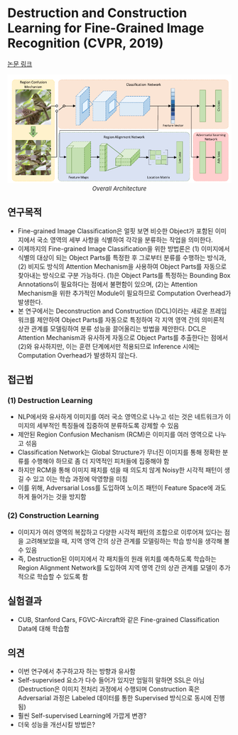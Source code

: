 # Destruction and Construction Learning for Fine-Grained Image Recognition (CVPR, 2019)

[논문 링크](https://openaccess.thecvf.com/content_CVPR_2019/html/Chen_Destruction_and_Construction_Learning_for_Fine-Grained_Image_Recognition_CVPR_2019_paper.html)

<p align="center">
    <img width="600" alt='fig1' src="../img/chen2019destruction.png?raw=true"></br>
    <em><font size=2>Overall Architecture</font></em>
</p>

## 연구목적
- Fine-grained Image Classification은 얼핏 보면 비슷한 Object가 포함된 이미지에서 국소 영역의 세부 사항을 식별하여 각각을 분류하는 작업을 의미한다. 
- 이제까지의 Fine-grained Image Classification을 위한 방법론은 (1) 이미지에서 식별의 대상이 되는 Object Parts를 특정한 후 그로부터 분류를 수행하는 방식과, (2) 비지도 방식의 Attention Mechanism을 사용하여 Object Parts를 자동으로 찾아내는 방식으로 구분 가능하다. (1)은 Object Parts를 특정하는 Bounding Box Annotations이 필요하다는 점에서 불편함이 있으며, (2)는 Attention Mechanism을 위한 추가적인 Module이 필요하므로 Computation Overhead가 발생한다. 
- 본 연구에서는 Deconstruction and Construction (DCL)이라는 새로운 프레임워크를 제안하여 Object Parts를 자동으로 특정하여 각 지역 영역 간의 의미론적 상관 관계를 모델링하여 분류 성능을 끌어올리는 방법을 제안한다. DCL은 Attention Mechanism과 유사하게 자동으로 Object Parts를 추출한다는 점에서 (2)와 유사하지만, 이는 훈련 단계에서만 적용되므로 Inference 시에는 Computation Overhead가 발생하지 않는다. 

## 접근법
### (1)  Destruction Learning 
- NLP에서와 유사하게 이미지를 여러 국소 영역으로 나누고 섞는 것은 네트워크가 이미지의 세부적인 특징들에 집중하여 분류하도록 강제할 수 있음 
- 제안된 Region Confusion Mechanism (RCM)은 이미지를 여러 영역으로 나누고 섞음 
- Classification Network는 Global Structure가 무너진 이미지를 통해 정확한 분류를 수행해야 하므로 좀 더 지역적인 피처들에 집중해야 함 
- 하지만 RCM을 통해 이미지 패치를 섞을 때 의도치 않게 Noisy한 시각적 패턴이 생길 수 있고 이는 학습 과정에 악영향을 미침 
- 이를 위해, Adversarial Loss를 도입하여 노이즈 패턴이 Feature Space에 과도하게 들어가는 것을 방지함 
### (2)  Construction Learning 
- 이미지가 여러 영역의 복잡하고 다양한 시각적 패턴의 조합으로 이루어져 있다는 점을 고려해보았을 때, 지역 영역 간의 상관 관계를 모델링하는 학습 방식을 생각해 볼 수 있음 
- 즉, Destruction된 이미지에서 각 패치들의 원래 위치를 예측하도록 학습하는 Region Alignment Network를 도입하여 지역 영역 간의 상관 관계를 모델이 추가적으로 학습할 수 있도록 함 

## 실험결과
- CUB, Stanford Cars, FGVC-Aircraft와 같은 Fine-grained Classification Data에 대해 학습함 

## 의견
- 이번 연구에서 추구하고자 하는 방향과 유사함 
- Self-supervised 요소가 다수 들어가 있지만 엄밀히 말하면 SSL은 아님 (Destruction은 이미지 전처리 과정에서 수행되며 Construction 혹은 Adversarial 과정은 Labeled 데이터를 통한 Supervised 방식으로 동시에 진행됨) 
- 훨씬 Self-supervised Learning에 가깝게 변경? 
- 더욱 성능을 개선시킬 방법은? 